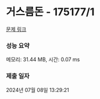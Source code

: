 # 거스름돈 - 175177/1 

[문제 링크](https://level.goorm.io/exam/175177/%EA%B1%B0%EC%8A%A4%EB%A6%84-%EB%8F%88/quiz/1) 

### 성능 요약

메모리: 31.44 MB, 시간: 0.07 ms

### 제출 일자

2024년 07월 08일 13:29:21

